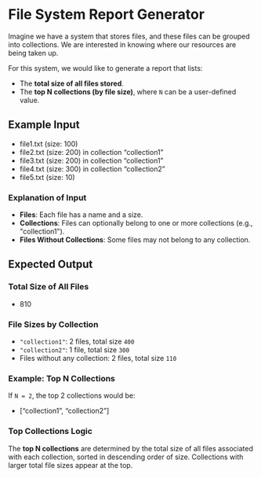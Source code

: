 
# File System Report Generator

Imagine we have a system that stores files, and these files can be grouped into collections. We are interested in knowing where our resources are being taken up. 

For this system, we would like to generate a report that lists:
- The **total size of all files stored**.
- The **top N collections (by file size)**, where `N` can be a user-defined value.

## Example Input
- file1.txt (size: 100)
- file2.txt (size: 200) in collection “collection1”
- file3.txt (size: 200) in collection “collection1”
- file4.txt (size: 300) in collection “collection2”
- file5.txt (size: 10)

### Explanation of Input

- **Files**: Each file has a name and a size.
- **Collections**: Files can optionally belong to one or more collections (e.g., "collection1").
- **Files Without Collections**: Some files may not belong to any collection.

## Expected Output

### Total Size of All Files
- 810

### File Sizes by Collection
- `"collection1"`: 2 files, total size `400`
- `"collection2"`: 1 file, total size `300`
- Files without any collection: 2 files, total size `110`

### Example: Top N Collections
If `N = 2`, the top 2 collections would be:
- [“collection1”, “collection2”]

### Top Collections Logic
The **top N collections** are determined by the total size of all files associated with each collection, sorted in descending order of size. Collections with larger total file sizes appear at the top.